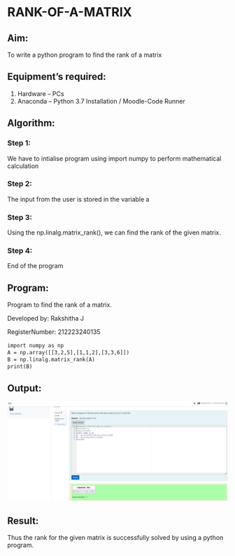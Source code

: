 # RANK-OF-A-MATRIX
## Aim:
To write a python program to find the rank of a matrix
## Equipment’s required:
1. 	Hardware – PCs
2. 	Anaconda – Python 3.7 Installation / Moodle-Code Runner
## Algorithm:
### Step 1: 
We have to intialise program using import numpy to perform mathematical calculation
### Step 2: 
The input from the user is stored in the variable a
### Step 3: 
Using the np.linalg.matrix_rank(), we can find the rank of the given matrix.
### Step 4: 
End of the program
## Program:
Program to find the rank of a matrix.

Developed by: Rakshitha J

RegisterNumber: 212223240135
```
import numpy as np
A = np.array([[3,2,5],[1,1,2],[3,3,6]])
B = np.linalg.matrix_rank(A)
print(B)
```
## Output:
![Output](<Screenshot 2024-03-18 193914.png>)
## Result:
Thus the rank for the given matrix is successfully solved by  using a python program.

